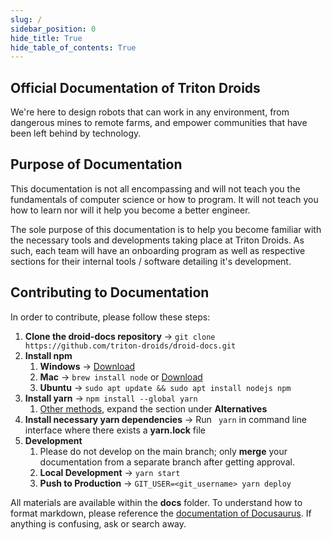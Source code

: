 ```yaml
---
slug: /
sidebar_position: 0
hide_title: True
hide_table_of_contents: True
---
```


## Official Documentation of Triton Droids
We're here to design robots that can work in any environment, from dangerous mines to remote farms, and empower communities that have been left behind by technology. 

## Purpose of Documentation
This documentation is not all encompassing and will not teach you the fundamentals of computer science or how to program. It will not teach you how to learn nor will it help you become a better engineer.

The sole purpose of this documentation is to help you become familiar with the necessary tools and developments taking place at Triton Droids. As such, each team will have an onboarding program as well as respective sections for their internal tools / software detailing it's development.

## Contributing to Documentation
In order to contribute, please follow these steps:
1. **Clone the droid-docs repository** -> ```git clone https://github.com/triton-droids/droid-docs.git ```
2. **Install npm**
    1. **Windows** -> [Download](https://nodejs.org)
    2. **Mac** -> ```brew install node``` or [Download](https://nodejs.org)
    3. **Ubuntu** -> ```sudo apt update && sudo apt install nodejs npm``` 
3. **Install yarn** -> ```npm install --global yarn``` 
    1. [Other methods](https://classic.yarnpkg.com/lang/en/docs/install/), expand the section under **Alternatives**
4. **Install necessary yarn dependencies** -> Run ``` yarn``` in command line interface where there exists a **yarn.lock** file
5. **Development**
    1. Please do not develop on the main branch; only **merge** your documentation from a separate branch after getting approval.
    2. **Local Development** -> ```yarn start```
    3. **Push to Production** -> ```GIT_USER=<git_username> yarn deploy```

All materials are available within the **docs** folder. To understand how to format markdown, please reference the [documentation of Docusaurus](https://docusaurus.io/docs). If anything is confusing, ask or search away.
